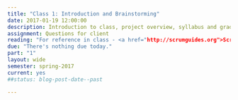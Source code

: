```yaml
---
title: "Class 1: Introduction and Brainstorming"
date: 2017-01-19 12:00:00
description: Introduction to class, project overview, syllabus and grading, tooling setup, choose team roles, project brainstorming and storyboarding.
assignment: Questions for client
reading: "For reference in class - <a href="http://scrumguides.org">Scrum Guides</a>"
due: "There's nothing due today."
part: "1"
layout: wide
semester: spring-2017
current: yes
##status: blog-post-date--past

---
```

